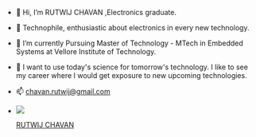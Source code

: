 - 👋 Hi, I’m RUTWIJ CHAVAN ,Electronics graduate.

- 👀 Technophile,  enthusiastic about electronics in every new technology.

- 🌱 I’m currently Pursuing Master of Technology - MTech in Embedded Systems at Vellore Institute of Technology.
- 💞️ I want to use today's science for tomorrow's technology. I like to see my career
where I would get exposure to new upcoming technologies.
- 📫   chavan.rutwij@gmail.com 
- <img src="https://img.shields.io/badge/LinkedIn-0077B5?style=for-the-badge&logo=linkedin&logoColor=white" /><div class="badge-base LI-profile-badge" data-locale="en_US" data-size="large" data-theme="dark" data-type="HORIZONTAL" data-vanity="rutwijchavan" data-version="v1"><a class="badge-base__link LI-simple-link" href="https://in.linkedin.com/in/rutwijchavan?trk=profile-badge">RUTWIJ CHAVAN</a></div>
          
<!---
rutwijchavan/rutwijchavan is a ✨ special ✨ repository because its `README.md` (this file) appears on your GitHub profile.
You can click the Preview link to take a look at your changes.
--->
